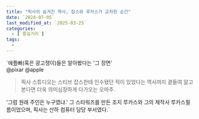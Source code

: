 ```yaml
---
title: "픽사의 숨겨진 역사, 잡스와 루카스가 교차한 순간"
date: `2024-07-05`
last_modified_at: `2025-03-25`
categories:
  - [`즐길거리`]
tags:
  - 
---
```


`애플빠(혹은 광고쟁이)들은 알아봤다는 '그 장면'  
@pixar @apple

> 픽사 스튜디오는 스티브 잡스한테 인수됐던 적이 있었다는 역사까지 곁들여 알고 본다면 더욱 의미심장하게 다가오는 오마주.

'그럼 원래 주인은 누구였냐.' 그 스타워즈를 만든 조지 루카스와 그의 제작사 루카스필름이었으며, 픽사는 산하 컴퓨터 담당 부서였다.`